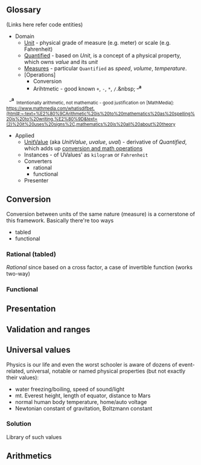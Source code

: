 ## Glossary
(Links here refer code entities)
+ Domain
    + [Unit](../projects/units-weigher/src/lib/_core/units.ts) - physical grade of measure (e.g. meter) or scale (e.g. Fahrenheit)
    + [Quantified](../projects/units-weigher/src/lib/_core.quantified.ts/) - based on *Unit*, is a concept of a physical property, which owns *value* and its *unit* 
    + [Measures](../projects/units-weigher/src/lib/_core.quantified.ts/) - particular `Quantified` as *speed*, *volume*, *temperature*.
    + [Operations]
        + Conversion
        + Arihtmetic - good known `+`, `-`, `*`, `/`.\&nbsp;&nbsp;<sup>**_a**</sup>
        
&nbsp;&nbsp;<sup>**_a**</sup><sub>&nbsp;&nbsp;Intentionally arithmetic, not mathematic - good justification on [MathMedia]: https://www.mathmedia.com/whatisdifbet.(html#:~:text=%E2%80%9CArithmetic%20is%20to%20mathematics%20as%20spelling%20is%20to%20writing.%E2%80%9D&text=(2)%20it%20uses%20signs%2C,mathematics%20is%20all%20about%20theory</sub>
+ Applied
    + [UnitValue](../projects/units-weigher/src/lib/uvalues/uvalue.ts) (aka *UnitValue*, *uvalue*, *uval*) - derivative of *Quantified*, which adds up [conversion and math operations](../src/app/components/units/avia/aircrafts/aircrafts-descr-table/aircrafts-descr-table.component.html)
    + Instances - of UValues' as `kilogram` or `Fahrenheit`
    + Converters
        + rational
        + functional
    + Presenter

## Conversion
Conversion between units of the same nature (measure) is a cornerstone of this framework.
Basically there're too ways 
+ tabled 
+ functional
 
### Rational (tabled)
*Rational* since based on a cross factor, a case of invertible function (works two-way)

### Functional

## Presentation

## Validation and ranges


## Universal values
Physics is our life and even the worst schooler is aware of dozens of event-related, universal, notable or named physical properties (but not exactly their values): 
+ water freezing/boiling, speed of sound/light 
+ mt. Everest height, length of equator, distance to Mars
+ normal human body temperature, home/auto voltage
+ Newtonian constant of gravitation, Boltzmann constant

### Solution
Library of such values

## Arithmetics

